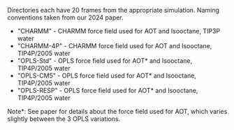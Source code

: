 Directories each have 20 frames from the appropriate simulation. Naming conventions taken from our 2024 paper. 

* "CHARMM" - CHARMM force field used for AOT and Isooctane, TIP3P water
* "CHARMM-4P" - CHARMM force field used for AOT and Isooctane, TIP4P/2005 water
* "OPLS-Std" - OPLS force field used for AOT* and Isooctane, TIP4P/2005 water
* "OPLS-CM5" - OPLS force field used for AOT* and Isooctane, TIP4P/2005 water
* "OPLS-RESP" - OPLS force field used for AOT* and Isooctane, TIP4P/2005 water

Note*: See paper for details about the force field used for AOT, which varies slightly between the 3 OPLS variations. 
